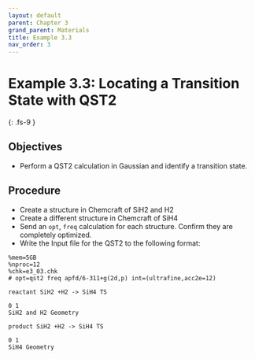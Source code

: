 ```yaml
---
layout: default
parent: Chapter 3
grand_parent: Materials
title: Example 3.3
nav_order: 3
---
```


# Example 3.3: Locating a Transition State with QST2
{: .fs-9 }

## Objectives
- Perform a QST2 calculation in Gaussian and identify a transition state.

## Procedure
- Create a structure in Chemcraft of SiH2 and H2
- Create a different structure in Chemcraft of SiH4
- Send an `opt`, `freq` calculation for each structure. Confirm they are completely optimized.
- Write the Input file for the QST2 to the following format:
```
%mem=5GB
%nproc=12
%chk=e3_03.chk
# opt=qst2 freq apfd/6-311+g(2d,p) int=(ultrafine,acc2e=12)

reactant SiH2 +H2 -> SiH4 TS

0 1
SiH2 and H2 Geometry

product SiH2 +H2 -> SiH4 TS

0 1
SiH4 Geometry


 

```
